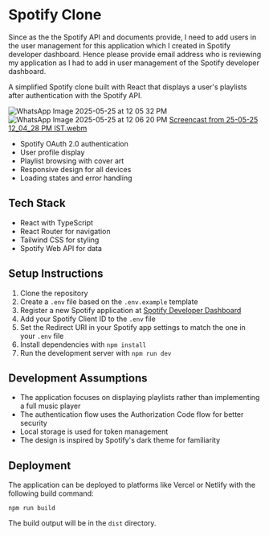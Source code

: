 # Spotify Clone
Since as the the Spotify API and documents provide, I need to add users in the user management for this application which I created in Spotify developer dashboard. Hence please provide email address who is reviewing my application as I had to add in user management of the Spotify developer dashboard.


A simplified Spotify clone built with React that displays a user's playlists after authentication with the Spotify API.


![WhatsApp Image 2025-05-25 at 12 05 32 PM](https://github.com/user-attachments/assets/b45c0ac0-9d2c-47ea-ae8d-3dce2768e874)
![WhatsApp Image 2025-05-25 at 12 06 20 PM](https://github.com/user-attachments/assets/71d8850b-8d13-42e7-b7e3-a52ccc84c1dd)
[Screencast from 25-05-25 12_04_28 PM IST.webm](https://github.com/user-attachments/assets/4a69437c-5ea1-49e3-bd76-918ea231e55e)


- Spotify OAuth 2.0 authentication
- User profile display
- Playlist browsing with cover art
- Responsive design for all devices
- Loading states and error handling

## Tech Stack

- React with TypeScript
- React Router for navigation
- Tailwind CSS for styling
- Spotify Web API for data

## Setup Instructions

1. Clone the repository
2. Create a `.env` file based on the `.env.example` template
3. Register a new Spotify application at [Spotify Developer Dashboard](https://developer.spotify.com/dashboard/)
4. Add your Spotify Client ID to the `.env` file
5. Set the Redirect URI in your Spotify app settings to match the one in your `.env` file
6. Install dependencies with `npm install`
7. Run the development server with `npm run dev`

## Development Assumptions

- The application focuses on displaying playlists rather than implementing a full music player
- The authentication flow uses the Authorization Code flow for better security
- Local storage is used for token management
- The design is inspired by Spotify's dark theme for familiarity

## Deployment

The application can be deployed to platforms like Vercel or Netlify with the following build command:

```
npm run build
```

The build output will be in the `dist` directory.
